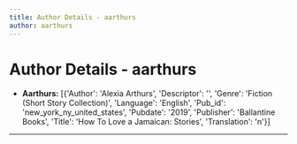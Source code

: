 ```yaml
---
title: Author Details - aarthurs
author: aarthurs
---
```


# Author Details - aarthurs

<ul>
    <li><strong>Aarthurs:</strong> [{'Author': 'Alexia Arthurs', 'Descriptor': '', 'Genre': 'Fiction (Short Story Collection)', 'Language': 'English', 'Pub_id': 'new_york_ny_united_states', 'Pubdate': '2019', 'Publisher': 'Ballantine Books', 'Title': 'How To Love a Jamaican: Stories', 'Translation': 'n'}]</li>
</ul>
<hr>
